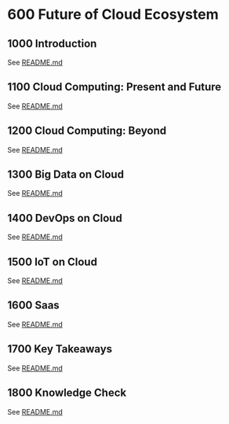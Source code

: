 # 600 Future of Cloud Ecosystem

## 1000 Introduction

See [README.md](./1000/README.md)

## 1100 Cloud Computing: Present and Future

See [README.md](./1100/README.md)

## 1200 Cloud Computing: Beyond

See [README.md](./1200/README.md)

## 1300 Big Data on Cloud

See [README.md](./1300/README.md)

## 1400 DevOps on Cloud

See [README.md](./1400/README.md)

## 1500 IoT on Cloud

See [README.md](./1500/README.md)

## 1600 Saas

See [README.md](./1600/README.md)

## 1700 Key Takeaways

See [README.md](./1700/README.md)

## 1800 Knowledge Check

See [README.md](./1800/README.md)
